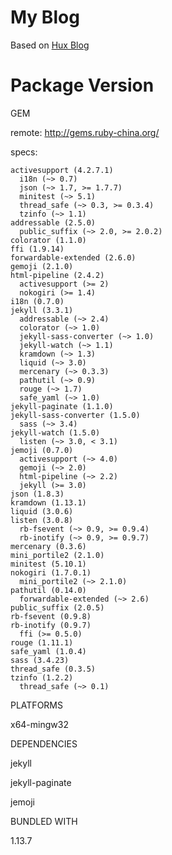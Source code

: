 # My Blog

Based on [Hux Blog](https://github.com/Huxpro/huxpro.github.io)

# Package Version

GEM

  remote: http://gems.ruby-china.org/

  specs:

    activesupport (4.2.7.1)
      i18n (~> 0.7)
      json (~> 1.7, >= 1.7.7)
      minitest (~> 5.1)
      thread_safe (~> 0.3, >= 0.3.4)
      tzinfo (~> 1.1)
    addressable (2.5.0)
      public_suffix (~> 2.0, >= 2.0.2)
    colorator (1.1.0)
    ffi (1.9.14)
    forwardable-extended (2.6.0)
    gemoji (2.1.0)
    html-pipeline (2.4.2)
      activesupport (>= 2)
      nokogiri (>= 1.4)
    i18n (0.7.0)
    jekyll (3.3.1)
      addressable (~> 2.4)
      colorator (~> 1.0)
      jekyll-sass-converter (~> 1.0)
      jekyll-watch (~> 1.1)
      kramdown (~> 1.3)
      liquid (~> 3.0)
      mercenary (~> 0.3.3)
      pathutil (~> 0.9)
      rouge (~> 1.7)
      safe_yaml (~> 1.0)
    jekyll-paginate (1.1.0)
    jekyll-sass-converter (1.5.0)
      sass (~> 3.4)
    jekyll-watch (1.5.0)
      listen (~> 3.0, < 3.1)
    jemoji (0.7.0)
      activesupport (~> 4.0)
      gemoji (~> 2.0)
      html-pipeline (~> 2.2)
      jekyll (>= 3.0)
    json (1.8.3)
    kramdown (1.13.1)
    liquid (3.0.6)
    listen (3.0.8)
      rb-fsevent (~> 0.9, >= 0.9.4)
      rb-inotify (~> 0.9, >= 0.9.7)
    mercenary (0.3.6)
    mini_portile2 (2.1.0)
    minitest (5.10.1)
    nokogiri (1.7.0.1)
      mini_portile2 (~> 2.1.0)
    pathutil (0.14.0)
      forwardable-extended (~> 2.6)
    public_suffix (2.0.5)
    rb-fsevent (0.9.8)
    rb-inotify (0.9.7)
      ffi (>= 0.5.0)
    rouge (1.11.1)
    safe_yaml (1.0.4)
    sass (3.4.23)
    thread_safe (0.3.5)
    tzinfo (1.2.2)
      thread_safe (~> 0.1)

PLATFORMS

  x64-mingw32

DEPENDENCIES

  jekyll

  jekyll-paginate

  jemoji

BUNDLED WITH

   1.13.7